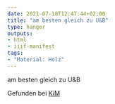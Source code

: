 ```yaml
---
date: 2021-07-18T12:47:44+02:00
title: "am besten gleich zu U&B"
type: hanger
outputs:
- html
- iiif-manifest
tags:
- "Material: Holz"
---
```


am besten gleich zu U&B

<div class="source">Gefunden bei <a href="https://www.neue-arbeit-brockensammlung.de/geschaefte/zweigstelle-kim/">KiM</a></div>

